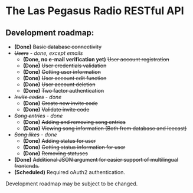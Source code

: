 # The Las Pegasus Radio RESTful API

## Development roadmap:
- **(Done)** ~~Basic database connectivity~~
- *~~Users~~ - done, except emails*
  - **(Done, no e-mail verification yet)** ~~User account registration~~
  - **(Done)** ~~User credentials validation~~
  - **(Done)** ~~Getting user information~~
  - **(Done)** ~~User account edit function~~
  - **(Done)** ~~User account deletion~~
  - **(Done)** ~~Two factor authentication~~
- *~~Invite codes~~ - done*
	- **(Done)** ~~Create new invite code~~
	- **(Done)** ~~Validate invite code~~
- *~~Song entries~~ - done*
	- **(Done)** ~~Adding and removing song entries~~
	- **(Done)** ~~Viewing song information (Both from database and Icecast)~~
- *~~Song likes~~ - done*
	- **(Done)** ~~Adding status for user~~
	- **(Done)** ~~Getting status information for user~~
	- **(Done)** ~~Removing statuses~~
- **(Done)** ~~Additional JSON argument for easier support of multilingual frontends.~~
- **(Scheduled)** Required oAuth2 authentication.

Development roadmap may be subject to be changed.
